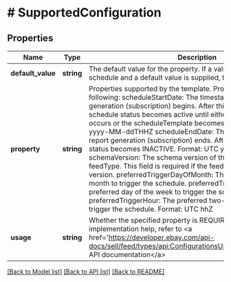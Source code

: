 # # SupportedConfiguration

## Properties

Name | Type | Description | Notes
------------ | ------------- | ------------- | -------------
**default_value** | **string** | The default value for the property. If a value is omitted from the schedule and a default value is supplied, the default value is used. | [optional]
**property** | **string** | Properties supported by the template. Properties can include the following: scheduleStartDate: The timestamp that the report generation (subscription) begins. After this timestamp, the schedule status becomes active until either the scheduleEndDate occurs or the scheduleTemplate becomes inactive. Format: UTC yyyy-MM-ddTHHZ scheduleEndDate: The timestamp that the report generation (subscription) ends. After this date, the schedule status becomes INACTIVE. Format: UTC yyyy-MM-ddTHHZ schemaVersion: The schema version of the schedule templates feedType. This field is required if the feedType has a schema version. preferredTriggerDayOfMonth: The preferred day of the month to trigger the schedule. preferredTriggerDayOfWeek: The preferred day of the week to trigger the schedule. preferredTriggerHour: The preferred two-digit hour of the day to trigger the schedule. Format: UTC hhZ | [optional]
**usage** | **string** | Whether the specified property is REQUIRED or OPTIONAL. For implementation help, refer to &lt;a href&#x3D;&#39;https://developer.ebay.com/api-docs/sell/feed/types/api:ConfigurationsUsageEnum&#39;&gt;eBay API documentation&lt;/a&gt; | [optional]

[[Back to Model list]](../../README.md#models) [[Back to API list]](../../README.md#endpoints) [[Back to README]](../../README.md)
